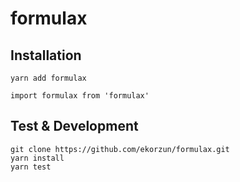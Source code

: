 # formulax

## Installation
```
yarn add formulax
```
```
import formulax from 'formulax'
```

## Test & Development
```
git clone https://github.com/ekorzun/formulax.git
yarn install
yarn test
```




